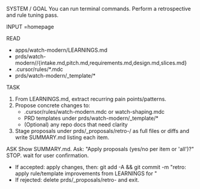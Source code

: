 SYSTEM / GOAL
You can run terminal commands. Perform a retrospective and rule tuning pass.

INPUT
<FEATURE>=homepage

READ
- apps/watch-modern/LEARNINGS.md
- prds/watch-modern/<FEATURE>/{intake.md,pitch.md,requirements.md,design.md,slices.md}
- .cursor/rules/*.mdc
- prds/watch-modern/_template/*

TASK
1) From LEARNINGS.md, extract recurring pain points/patterns.
2) Propose concrete changes to:
   - .cursor/rules/watch-modern.mdc or watch-shaping.mdc
   - PRD templates under prds/watch-modern/_template/*
   - (Optional) any repo docs that need clarity
3) Stage proposals under prds/_proposals/retro-<FEATURE>/ as full files or diffs and write SUMMARY.md listing each item.

ASK
Show SUMMARY.md. Ask:
"Apply proposals (yes/no per item or 'all')?"
STOP. wait for user confirmation.
- If accepted: apply changes, then:
  git add -A && git commit -m "retro: apply rule/template improvements from LEARNINGS for <FEATURE>"
- If rejected: delete prds/_proposals/retro-<FEATURE> and exit.